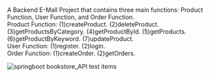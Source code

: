 A Backend E-Mall Project that contains three main functions: Product Function, User Function, and Order Function.</br>
Product Function: (1)createProduct. (2)deleteProduct. (3)getProductsByCategory. (4)getProductById. (5)getProducts. (6)getProductByKeyword. (7)updateProduct.</br>
User Function: (1)register. (2)login.</br>
Order Function: (1)createOrder. (2)getOrders.</br><p></p>
![springboot bookstore_API test items](https://github.com/ChanJungTW/springboot-bookstore/assets/153627218/60c20454-7a15-419b-b19b-0b91d49c9f47)
